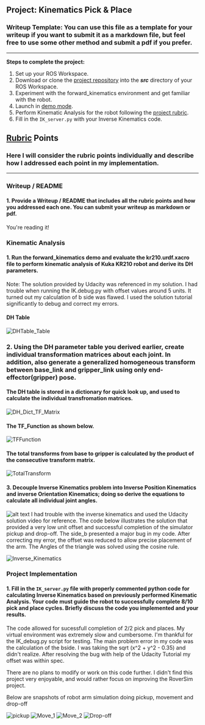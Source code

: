 ## Project: Kinematics Pick & Place
### Writeup Template: You can use this file as a template for your writeup if you want to submit it as a markdown file, but feel free to use some other method and submit a pdf if you prefer.

---


**Steps to complete the project:**  


1. Set up your ROS Workspace.
2. Download or clone the [project repository](https://github.com/udacity/RoboND-Kinematics-Project) into the ***src*** directory of your ROS Workspace.  
3. Experiment with the forward_kinematics environment and get familiar with the robot.
4. Launch in [demo mode](https://classroom.udacity.com/nanodegrees/nd209/parts/7b2fd2d7-e181-401e-977a-6158c77bf816/modules/8855de3f-2897-46c3-a805-628b5ecf045b/lessons/91d017b1-4493-4522-ad52-04a74a01094c/concepts/ae64bb91-e8c4-44c9-adbe-798e8f688193).
5. Perform Kinematic Analysis for the robot following the [project rubric](https://review.udacity.com/#!/rubrics/972/view).
6. Fill in the `IK_server.py` with your Inverse Kinematics code. 


[//]: # (Image References)

[image1]: ./Pickup.png
[image2]: ./Move_1.png
[image3]: ./Move_2.png
[image4]: ./Drop.png
[image5]: ./misc_images/misc3.png
[image6]: ./DH_table.png
[image7]: ./DH_Table_TF_Matrix.png
[image8]: ./TF_Matrix_Function.png
[image9]: ./Total_Transform.png
[image10]: ./Inverse_Kinematics.png

## [Rubric](https://review.udacity.com/#!/rubrics/972/view) Points
### Here I will consider the rubric points individually and describe how I addressed each point in my implementation.  

---
### Writeup / README

#### 1. Provide a Writeup / README that includes all the rubric points and how you addressed each one.  You can submit your writeup as markdown or pdf.  

You're reading it!

### Kinematic Analysis
#### 1. Run the forward_kinematics demo and evaluate the kr210.urdf.xacro file to perform kinematic analysis of Kuka KR210 robot and derive its DH parameters.

Note: The solution provided by Udacity was referenced in my solution.  I had trouble when running the IK.debug.py with offset values around 5 units.  It turned out my calculation of b side was flawed. I used the solution tutorial significantly to debug and correct my errors. 

#### DH Table
![DHTable_Table][image6]

### 2. Using the DH parameter table you derived earlier, create individual transformation matrices about each joint. In addition, also generate a generalized homogeneous transform between base_link and gripper_link using only end-effector(gripper) pose.


#### The DH table is stored in a dictionary for quick look up, and used to calculate the individual transfromation matrices.
![DH_Dict_TF_Matrix][image7]


####  The TF_Function as shown below.
![TFFunction][image8]


#### The total transforms from base to gripper is calculated by the product of the consecutive transform matrix.
![TotalTransform][image9]


#### 3. Decouple Inverse Kinematics problem into Inverse Position Kinematics and inverse Orientation Kinematics; doing so derive the equations to calculate all individual joint angles.

![alt text][image5]
I had trouble with the inverse kinematics and used the Udacity solution video for reference.
The code below illustrates the solution that provided a very low unit offset and successful completion of the simulator pickup and drop-off.
The side_b presented a major bug in my code.  After correcting my error, the offset was reduced to allow precise placement of the arm.  The Angles of the triangle was solved using the cosine rule.

![Inverse_Kinematics][image10]

### Project Implementation

#### 1. Fill in the `IK_server.py` file with properly commented python code for calculating Inverse Kinematics based on previously performed Kinematic Analysis. Your code must guide the robot to successfully complete 8/10 pick and place cycles. Briefly discuss the code you implemented and your results. 


The code allowed for sucessfull completion of 2/2 pick and places.  My virtual environment was extremely slow and cumbersome. I'm thankful for the IK_debug.py script for testing.  The main problem error in my code was the calculation of the bside. I was taking the sqrt (x^2 + y^2 - 0.35) and didn't realize. After resolving the bug with help of the Udacity Tutorial my offset was within spec.

There are no plans to modify or work on this code further.  I didn't find this project very enjoyable, and would rather focus on improving the RoverSim project.

Below are snapshots of robot arm simulation doing pickup, movement and drop-off

![pickup][image1]
![Move_1][image2]
![Move_2][image3]
![Drop-off][image4]


